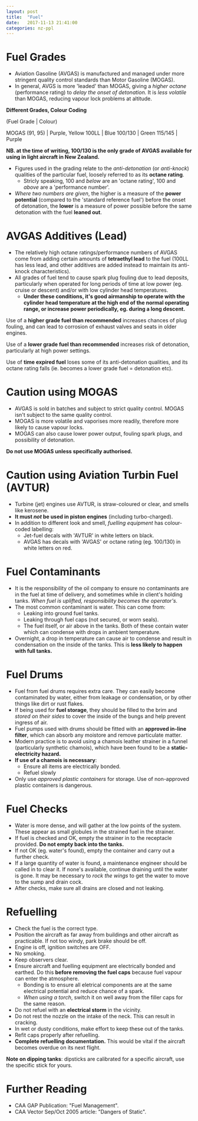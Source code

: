 ```yaml
---
layout: post
title:  "Fuel"
date:   2017-11-13 21:41:00
categories: nz-ppl
---
```


# Fuel Grades

 * Aviation Gasoline (AVGAS) is manufactured and managed under more stringent
   quality control standards than Motor Gasoline (MOGAS).
 * In general, AVGS is more 'leaded' than MOGAS, giving a *higher octane*
   (performance rating) to *delay the onset of detonation.* It is *less
   volatile* than MOGAS, reducing vapour lock problems at altitude.

**Different Grades, Colour Coding**

(Fuel Grade |  Colour)

MOGAS (91, 95) | Purple, Yellow
100LL | Blue
100/130 | Green
115/145 | Purple

**NB. at the time of writing, 100/130 is the only grade of AVGAS available for
using in light aircraft in New Zealand.**

 * Figures used in the grading relate to the *anti-detonation* (or
   *anti-knock*) qualities of the particular fuel, loosely referred to as its
   **octane rating**.
    * Stricly speaking, 100 and *below* are an 'octane rating', 100 and *above*
      are a 'performance number'.
 * *Where two numbers are given*, the higher is a measure of the **power
   potential** (compared to the 'standard reference fuel') before the onset
   of detonation, the **lower** is a measure of power possible before the same
   detonation with the fuel **leaned out**.

# AVGAS Additives (Lead)

 * The relatively high octane ratings/performance numbers of AVGAS come from
   adding certain amounts of **tetraethyl lead** to the fuel (100LL has less
   lead, and other additives are added instead to maintain its anti-knock
   characteristics).
 * All grades of fuel tend to cause spark plug fouling due to lead deposits,
   particularly when operated for long periods of time at low power (eg.
   cruise or descent) and/or with low cylinder head temperatures.
    * **Under these conditions, it's good airmanship to operate with the
      cylinder head temperature at the high end of the normal operating range,
      or increase power periodically, eg. during a long descent.**

Use of a **higher grade fuel than recommended** increases chances of plug
fouling, and can lead to corrosion of exhaust valves and seats in older engines.

Use of a **lower grade fuel than recommended** increases risk of detonation,
particularly at high power settings.

Use of **time expired fuel** loses some of its anti-detonation qualities, and
its octane rating falls (ie. becomes a lower grade fuel = detonation etc).

# Caution using MOGAS

 * AVGAS is sold in batches and subject to strict quality control. MOGAS isn't
   subject to the same quality control.
 * MOGAS is more volatile and vaporises more readily, therefore more likely to
   cause vapour locks.
 * MOGAS can also cause lower power output, fouling spark plugs, and possibility
   of detonation.

**Do not use MOGAS unless specifically authorised.**

# Caution using Aviation Turbin Fuel (AVTUR)

 * Turbine (jet) engines use AVTUR, is straw-coloured or clear, and smells
   like kerosene.
 * **It must *not* be used in piston engines** (including turbo-charged).
 * In addition to different look and smell, *fuelling equipment* has colour-
   coded labelling:
    * Jet-fuel decals with 'AVTUR' in white letters on black.
    * AVGAS has decals with 'AVGAS' or octane rating (eg. 100/130) in white
      letters on red.

# Fuel Contaminants

 * It is the responsibility of the oil company to ensure no contaminants are
   in the fuel at time of delivery, and sometimes while in client's holding
   tanks. *When fuel is uplifted, responsibility becomes the operator's.*
 * The most common contaminant is water. This can come from:
    * Leaking into ground fuel tanks.
    * Leaking through fuel caps (not secured, or worn seals).
    * The fuel itself, or air above in the tanks. Both of these contain
      water which can condense with drops in ambient temperature.
 * Overnight, a drop in temperature can cause air to condense and result in
   condensation on the inside of the tanks. This is **less likely to happen
   with full tanks.**

# Fuel Drums

 * Fuel from fuel drums requires extra care. They can easily become contaminated
   by water, either from leakage or condensation, or by other things like dirt
   or rust flakes.
 * If being used for **fuel storage**, they should be filled to the brim and
   *stored on their sides* to cover the inside of the bungs and help prevent
   ingress of air.
 * Fuel pumps used with drums should be fitted with an **approved in-line
   filter**, which can absorb any moistore and remove particulate matter.
 * Modern practice is to avoid using a chamois leather strainer in a funnel
   (particularly synthetic chamois), which have been found to be a **static-
   electricity hazard.**
 * **If use of a chamois is necessary**:
    * Ensure all items are electrically bonded.
    * Refuel slowly
 * Only use *approved plastic containers* for storage. Use of non-approved
   plastic containers is dangerous.

# Fuel Checks

 * Water is more dense, and will gather at the low points of the system. These
   appear as small globules in the strained fuel in the strainer.
 * If fuel is checked and OK, empty the strainer in to the receptacle provided.
   **Do not empty back into the tanks.**
 * If not OK (eg. water's found), empty the container and carry out a further
   check.
 * If a large quantity of water is found, a maintenance engineer should be
   called in to clear it. If none's available, continue draining until the
   water is gone. It may be necessary to *rock the wings* to get the water to
   move to the sump and drain cock.
 * After checks, make sure all drains are closed and not leaking.

# Refuelling

 * Check the fuel is the correct type.
 * Position the aircraft as far away from buildings and other aircraft as
   practicable. If not too windy, park brake should be off.
 * Engine is off, ignition switches are OFF.
 * No smoking.
 * Keep observers clear.
 * Ensure aircraft and fuelling equipment are electrically bonded and earthed.
   Do this **before removing the fuel caps** because fuel vapour can enter the
   atmosphere.
    * Bonding is to ensure all eletrical components are at the same electrical
      potential and reduce chance of a spark.
    * *When using a torch*, switch it on well away from the filler caps for the
      same reason.
 * Do not refuel with an **electrical storm** in the vicinity.
 * Do not rest the nozzle on the intake of the neck. This can result in cracking.
 * In wet or dusty conditions, make effort to keep these out of the tanks.
 * Refit caps properly after refuelling.
 * **Complete refuelling documentation.** This would be vital if the aircraft
   becomes overdue on its next flight.

**Note on dipping tanks**: dipsticks are calibrated for a specific aircraft,
use the specific stick for yours.

# Further Reading

 * CAA GAP Publication: "Fuel Management".
 * CAA Vector Sep/Oct 2005 article: "Dangers of Static".  
